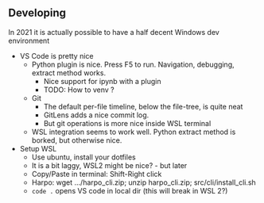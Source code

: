 ## Developing

In 2021 it is actually possible to have a half decent Windows dev environment

- VS Code is pretty nice
    - Python plugin is nice. Press F5 to run. Navigation, debugging, extract method works.
        - Nice support for ipynb with a plugin
        - TODO: How to venv ?
    - Git
        - The default per-file timeline, below the file-tree, is quite neat
        - GitLens adds a nice commit log. 
        - But git operations is more nice inside WSL terminal
    - WSL integration seems to work well. Python extract method is borked, but otherwise nice.
- Setup WSL
    - Use ubuntu, install your dotfiles
    - It is a bit laggy, WSL2 might be nice? - but later
    - Copy/Paste in terminal: Shift-Right click
    - Harpo: wget .../harpo_cli.zip; unzip harpo_cli.zip; src/cli/install_cli.sh
    - `code .` opens VS code in local dir (this will break in WSL 2?)